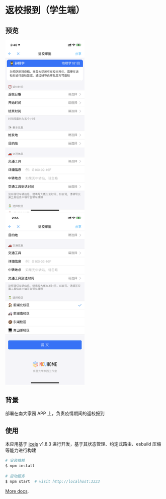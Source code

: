 
# 返校报到（学生端）

## 预览

<img src="screenshot-up.png" width="50%" />
<img src="screenshot-down.png" width="50%" />

## 背景

部署在南大家园 APP 上，负责疫情期间的返校报到

## 使用

本应用基于 [icejs](https://github.com/alibaba/ice) v1.8.3 进行开发，基于其状态管理、约定式路由、esbuild 压缩等能力进行构建

```bash
# 安装依赖
$ npm install

# 启动服务
$ npm start  # visit http://localhost:3333
```

[More docs](https://ice.work/docs/guide/about).
